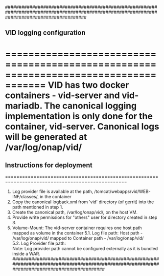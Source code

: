 ##############################################################################################################################################
## VID logging configuration
=====================================================================================
VID has two docker containers - vid-server and vid-mariadb. 
The canonical logging implementation is only done for the container, vid-server.
Canonical logs will be generated at /var/log/onap/vid/
=================================================================================================
## Instructions for deployment
=================================================================================================
  1. Log provider file is available at the path, /tomcat/webapps/vid/WEB-INF/classes/, in the container
  2. Copy the canonical logback.xml from 'vid' directory (of gerrit) into the path mentioned in step 1.
  3. Create the canonical path, /var/log/onap/vid/, on the host VM.
  4. Provide write permissions for "others" user for directory created in step 3.
  5. Volume-Mount: The vid-server container requires one host path mapped as volume in the container
       5.1. Log file path:
        Host path -      /var/log/onap/vid/ mapped to 
        Container path - /var/log/onap/vid/        
       5.2. Log Provider file path:     
        Note: Log provider path cannot be configured externally as it is bundled inside a WAR.  
##############################################################################################################################################
